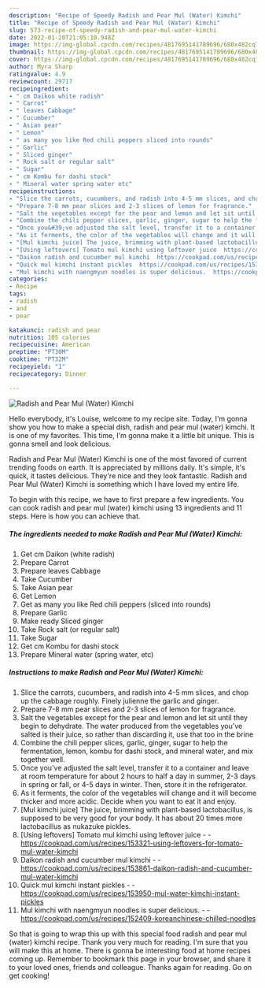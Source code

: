 ```yaml
---
description: "Recipe of Speedy Radish and Pear Mul (Water) Kimchi"
title: "Recipe of Speedy Radish and Pear Mul (Water) Kimchi"
slug: 573-recipe-of-speedy-radish-and-pear-mul-water-kimchi
date: 2022-01-20T21:05:10.948Z
image: https://img-global.cpcdn.com/recipes/4817695141789696/680x482cq70/radish-and-pear-mul-water-kimchi-recipe-main-photo.jpg
thumbnail: https://img-global.cpcdn.com/recipes/4817695141789696/680x482cq70/radish-and-pear-mul-water-kimchi-recipe-main-photo.jpg
cover: https://img-global.cpcdn.com/recipes/4817695141789696/680x482cq70/radish-and-pear-mul-water-kimchi-recipe-main-photo.jpg
author: Myra Sharp
ratingvalue: 4.9
reviewcount: 29717
recipeingredient:
- " cm Daikon white radish"
- " Carrot"
- " leaves Cabbage"
- " Cucumber"
- " Asian pear"
- " Lemon"
- " as many you like Red chili peppers sliced into rounds"
- " Garlic"
- " Sliced ginger"
- " Rock salt or regular salt"
- " Sugar"
- " cm Kombu for dashi stock"
- " Mineral water spring water etc"
recipeinstructions:
- "Slice the carrots, cucumbers, and radish into 4-5 mm slices, and chop up the cabbage roughly. Finely julienne the garlic and ginger."
- "Prepare 7-8 mm pear slices and 2-3 slices of lemon for fragrance."
- "Salt the vegetables except for the pear and lemon and let sit until they begin to dehydrate. The water produced from the vegetables you&#39;ve salted is their juice, so rather than discarding it, use that too in the brine"
- "Combine the chili pepper slices, garlic, ginger, sugar to help the fermentation, lemon, kombu for dashi stock, and mineral water, and mix together well."
- "Once you&#39;ve adjusted the salt level, transfer it to a container and leave at room temperature for about 2 hours to half a day in summer, 2-3 days in spring or fall, or 4-5 days in winter. Then, store it in the refrigerator."
- "As it ferments, the color of the vegetables will change and it will become thicker and more acidic. Decide when you want to eat it and enjoy."
- "[Mul kimchi juice] The juice, brimming with plant-based lactobacillus, is supposed to be very good for your body. It has about 20 times more lactobacillus as nukazuke pickles."
- "[Using leftovers] Tomato mul kimchi using leftover juice  https://cookpad.com/us/recipes/153321-using-leftovers-for-tomato-mul-water-kimchi"
- "Daikon radish and cucumber mul kimchi  https://cookpad.com/us/recipes/153861-daikon-radish-and-cucumber-mul-water-kimchi"
- "Quick mul kimchi instant pickles  https://cookpad.com/us/recipes/153950-mul-water-kimchi-instant-pickles"
- "Mul kimchi with naengmyun noodles is super delicious.  https://cookpad.com/us/recipes/152409-koreanchinese-chilled-noodles"
categories:
- Recipe
tags:
- radish
- and
- pear

katakunci: radish and pear 
nutrition: 105 calories
recipecuisine: American
preptime: "PT30M"
cooktime: "PT32M"
recipeyield: "1"
recipecategory: Dinner

---
```



![Radish and Pear Mul (Water) Kimchi](https://img-global.cpcdn.com/recipes/4817695141789696/680x482cq70/radish-and-pear-mul-water-kimchi-recipe-main-photo.jpg)

Hello everybody, it's Louise, welcome to my recipe site. Today, I'm gonna show you how to make a special dish, radish and pear mul (water) kimchi. It is one of my favorites. This time, I'm gonna make it a little bit unique. This is gonna smell and look delicious.

Radish and Pear Mul (Water) Kimchi is one of the most favored of current trending foods on earth. It is appreciated by millions daily. It's simple, it's quick, it tastes delicious. They're nice and they look fantastic. Radish and Pear Mul (Water) Kimchi is something which I have loved my entire life.




To begin with this recipe, we have to first prepare a few ingredients. You can cook radish and pear mul (water) kimchi using 13 ingredients and 11 steps. Here is how you can achieve that.

<!--inarticleads1-->

##### The ingredients needed to make Radish and Pear Mul (Water) Kimchi:

1. Get  cm Daikon (white radish)
1. Prepare  Carrot
1. Prepare  leaves Cabbage
1. Take  Cucumber
1. Take  Asian pear
1. Get  Lemon
1. Get  as many you like Red chili peppers (sliced into rounds)
1. Prepare  Garlic
1. Make ready  Sliced ginger
1. Take  Rock salt (or regular salt)
1. Take  Sugar
1. Get  cm Kombu for dashi stock
1. Prepare  Mineral water (spring water, etc)




<!--inarticleads2-->

##### Instructions to make Radish and Pear Mul (Water) Kimchi:

1. Slice the carrots, cucumbers, and radish into 4-5 mm slices, and chop up the cabbage roughly. Finely julienne the garlic and ginger.
1. Prepare 7-8 mm pear slices and 2-3 slices of lemon for fragrance.
1. Salt the vegetables except for the pear and lemon and let sit until they begin to dehydrate. The water produced from the vegetables you&#39;ve salted is their juice, so rather than discarding it, use that too in the brine
1. Combine the chili pepper slices, garlic, ginger, sugar to help the fermentation, lemon, kombu for dashi stock, and mineral water, and mix together well.
1. Once you&#39;ve adjusted the salt level, transfer it to a container and leave at room temperature for about 2 hours to half a day in summer, 2-3 days in spring or fall, or 4-5 days in winter. Then, store it in the refrigerator.
1. As it ferments, the color of the vegetables will change and it will become thicker and more acidic. Decide when you want to eat it and enjoy.
1. [Mul kimchi juice] The juice, brimming with plant-based lactobacillus, is supposed to be very good for your body. It has about 20 times more lactobacillus as nukazuke pickles.
1. [Using leftovers] Tomato mul kimchi using leftover juice -  - https://cookpad.com/us/recipes/153321-using-leftovers-for-tomato-mul-water-kimchi
1. Daikon radish and cucumber mul kimchi -  - https://cookpad.com/us/recipes/153861-daikon-radish-and-cucumber-mul-water-kimchi
1. Quick mul kimchi instant pickles -  - https://cookpad.com/us/recipes/153950-mul-water-kimchi-instant-pickles
1. Mul kimchi with naengmyun noodles is super delicious. -  - https://cookpad.com/us/recipes/152409-koreanchinese-chilled-noodles




So that is going to wrap this up with this special food radish and pear mul (water) kimchi recipe. Thank you very much for reading. I'm sure that you will make this at home. There is gonna be interesting food at home recipes coming up. Remember to bookmark this page in your browser, and share it to your loved ones, friends and colleague. Thanks again for reading. Go on get cooking!
